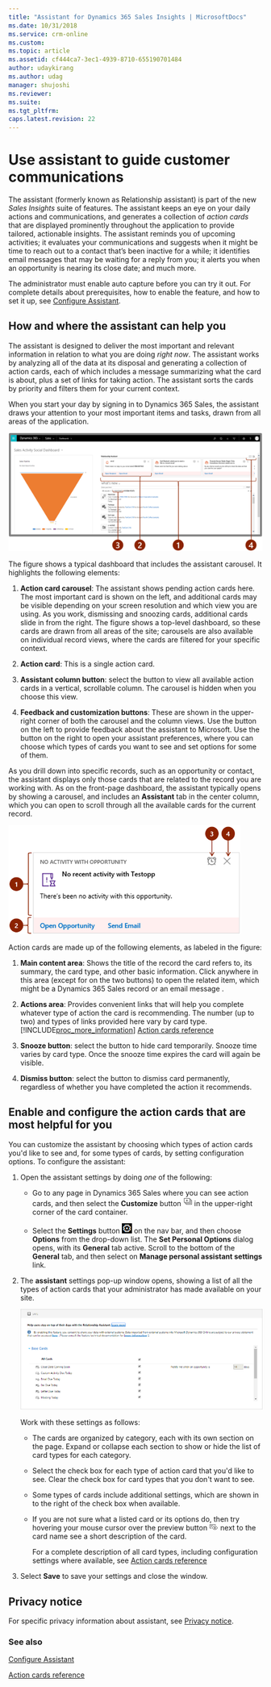 ```yaml
---
title: "Assistant for Dynamics 365 Sales Insights | MicrosoftDocs"
ms.date: 10/31/2018
ms.service: crm-online
ms.custom: 
ms.topic: article
ms.assetid: cf444ca7-3ec1-4939-8710-655190701484
author: udaykirang
ms.author: udag
manager: shujoshi
ms.reviewer: 
ms.suite: 
ms.tgt_pltfrm: 
caps.latest.revision: 22
---
```


# Use assistant to guide customer communications

The assistant (formerly known as Relationship assistant) is part of the new *Sales Insights* suite of features. The assistant keeps an eye on your daily actions and communications, and generates a collection of *action cards* that are displayed prominently throughout the application to provide tailored, actionable insights. The assistant reminds you of upcoming activities; it evaluates your communications and suggests when it might be time to reach out to a contact that’s been inactive for a while; it identifies email messages that may be waiting for a reply from you; it alerts you when an opportunity is nearing its close date; and much more.  

The administrator must enable auto capture before you can try it out. For complete details about prerequisites, how to enable the feature, and how to set it up, see [Configure Assistant](configure-assistant.md).

## How and where the assistant can help you  

 The assistant is designed to deliver the most important and relevant information in relation to what you are doing *right now*. The assistant works by analyzing all of the data at its disposal and generating a collection of action cards, each of which includes a message summarizing what the card is about, plus a set of links for taking action. The assistant sorts the cards by priority and filters them for your current context.  

 When you start your day by signing in to Dynamics 365 Sales, the assistant draws your attention to your most important items and tasks, drawn from all areas of the application.  
  
 ![assistant carousel on a dashboard](media/relationship-assistant-carousel-on-dashboard.png "assistant carousel on a dashboard")  
  
 The figure shows a typical dashboard that includes the assistant carousel. It highlights the following elements:  
  
1. **Action card carousel**: The assistant shows pending action cards here. The most important card is shown on the left, and additional cards may be visible depending on your screen resolution and which view you are using. As you work, dismissing and snoozing cards, additional cards slide in from the right. The figure shows a top-level dashboard, so these cards are drawn from all areas of the site; carousels are also available on individual record views, where the cards are filtered for your specific context.  
  
2. **Action card**: This is a single action card.  
  
3. **Assistant column button**:  select the button to view all available action cards in a vertical, scrollable column. The carousel is hidden when you choose this view.    
4. **Feedback and customization buttons**: These are shown in the upper-right corner of both the carousel and the column views. Use the button on the left to provide feedback about the assistant to Microsoft. Use the button on the right to open your assistant preferences, where you can choose which types of cards you want to see and set options for some of them.  
  
As you drill down into specific records, such as an opportunity or contact, the assistant displays only those cards that are related to the record you are working with. As on the front-page dashboard, the assistant typically opens by showing a carousel, and includes an **Assistant** tab in the center column, which you can open to scroll through all the available cards for the current record.  
  
![Action card example](media/action-card-example.png "Action card example")  
  
Action cards are made up of the following elements, as labeled in the figure:  
  
1. **Main content area**: Shows the title of the record the card refers to, its summary, the card type, and other basic information. Click anywhere in this area (except for on the two buttons) to open the related item, which might be a Dynamics 365 Sales record or an email message .  
  
2. **Actions area**: Provides convenient links that will help you complete whatever type of action the card is recommending. The number (up to two) and types of links provided here vary by card type. [!INCLUDE[proc_more_information](../includes/proc-more-information.md)] [Action cards reference](action-cards-reference.md)  
  
3. **Snooze button**: select the button to hide card temporarily. Snooze time varies by card type. Once the snooze time expires the card will again be visible.  
  
4. **Dismiss button**:  select the button to dismiss card permanently, regardless of whether you have completed the action it recommends.  
  
<a name="Configure"></a>   

## Enable and configure the action cards that are most helpful for you  

 You can customize the assistant by choosing which types of action cards you'd like to see and, for some types of cards, by setting configuration options. To configure the assistant:  
  
1. Open the assistant settings by doing *one* of the following:  
  
   - Go to any page in Dynamics 365 Sales where you can see action cards, and then select the **Customize** button ![Customize cards button in the assistant](media/customize-cards-shown-relationship-assistant.png "Customize cards button in the assistant") in the upper-right corner of the card container.  
  
   - Select the **Settings** button ![Settings button on the nav bar](media/settings--button-the-nav-bar.png "Settings button on the nav bar") on the nav bar, and then choose **Options** from the drop-down list. The **Set Personal Options** dialog opens, with its **General** tab active. Scroll to the bottom of the **General** tab, and then select on **Manage personal assistant settings** link.  
  
2. The **assistant** settings pop-up window opens, showing a list of all the types of action cards that your administrator has made available on your site.  
  
   ![assistant settings window](media/relationship-assistant-settings-window.png "assistant settings window")  
  
    Work with these settings as follows:  
  
   - The cards are organized by category, each with its own section on the page. Expand or collapse each section to show or hide the list of card types for each category.  
  
   - Select the check box for each type of action card that you'd like to see. Clear the check box for card types that you don't want to see.  
  
   - Some types of cards include additional settings, which are shown in to the right of the check box when available.  
  
   - If you are not sure what a listed card or its options do, then try hovering your mouse cursor over the preview button ![Action card preview button](media/action-card-preview-icon.png "Action card preview button") next to the card name see a short description of the card.  
  
     For a complete description of all card types, including configuration settings where available, see [Action cards reference](action-cards-reference.md)  
  
3. Select **Save** to save your settings and close the window.  
  
## Privacy notice  

For specific privacy information about assistant, see [Privacy notice](privacy-notice-ee.md).

### See also  

[Configure Assistant](configure-assistant.md)

[Action cards reference](action-cards-reference.md)
